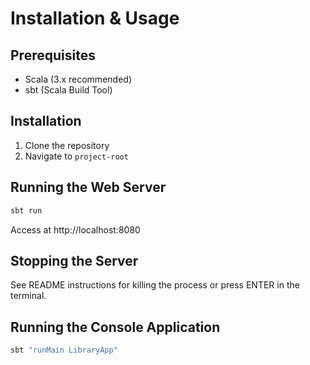 # Installation & Usage

## Prerequisites
- Scala (3.x recommended)
- sbt (Scala Build Tool)

## Installation
1. Clone the repository
2. Navigate to `project-root`

## Running the Web Server
```bash
sbt run
```
Access at http://localhost:8080

## Stopping the Server
See README instructions for killing the process or press ENTER in the terminal.

## Running the Console Application
```bash
sbt "runMain LibraryApp"
```

